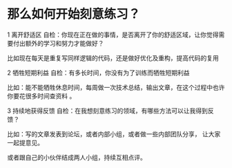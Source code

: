 # 那么如何开始刻意练习？

1 离开舒适区
自检：你现在正在做的事情，是否离开了你的舒适区域，让你觉得需要付出额外的学习和努力才能做好？

比如现在每天是重复写同样逻辑的代码，还是做好优化及重构，提高代码的复用

2 牺牲短期利益
自检：有多长时间，你没有为了训练而牺牲短期利益

比如：能不能牺牲休息时间，每周做一次技术总结，输出文章，在这个过程中也许你要花很多时间查资料 。

3 持续地获得反馈
自检：在我想刻意练习的领域，有哪些方法可以让我得到反馈？

比如：写的文章发表到论坛，或者内部小组，或者做一些内部团队分享， 让大家一起提意见。

或者跟自己的小伙伴结成两人小组，持续互相点评。
